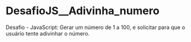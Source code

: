 # DesafioJS__Adivinha_numero
Desafio - JavaScript: Gerar um número de 1 a 100, e solicitar para que o usuário tente adivinhar o número.
